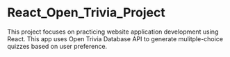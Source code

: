 # React_Open_Trivia_Project

This project focuses on practicing website application development using React. 
This app uses Open Trivia Database API to generate mulitple-choice quizzes based on user preference. 